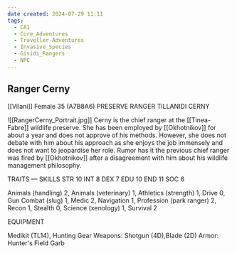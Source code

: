 ```yaml
---
date created: 2024-07-29 11:11
tags:
  - CA1
  - Core_Adventures
  - Traveller-Adventures
  - Invasive_Species
  - Gisidi_Rangers
  - NPC
---
```


## Ranger Cerny

[[Vilani]] Female 35 (A7B8A6)
PRESERVE RANGER TILLANIDI CERNY



![[RangerCerny_Portrait.jpg]]
Cerny is the chief ranger at the [[Tinea-Fabre]] wildlife preserve. She has been employed by [[Okhotnikov]] for about a year and does not approve of his methods. However, she does not debate with him about his approach as she enjoys the job immensely and does not want to jeopardise her role. Rumor has it the previous chief ranger was fired by [[Okhotnikov]] after a disagreement with him about his wildlife management philosophy.

TRAITS — SKILLS
STR 10 INT 8
DEX 7 EDU 10
END 11 SOC 6

Animals (handling) 2, Animals (veterinary) 1, Athletics (strength) 1, Drive 0, Gun Combat (slug) 1, Medic 2, Navigation 1, Profession (park ranger) 2, Recon 1, Stealth 0, Science (xenology) 1, Survival 2

EQUIPMENT


Medikit (TL14), Hunting Gear
Weapons: Shotgun (4D),Blade (2D)
Armor: Hunter's Field Garb
